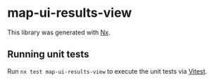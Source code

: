 # map-ui-results-view

This library was generated with [Nx](https://nx.dev).

## Running unit tests

Run `nx test map-ui-results-view` to execute the unit tests via [Vitest](https://vitest.dev/).
